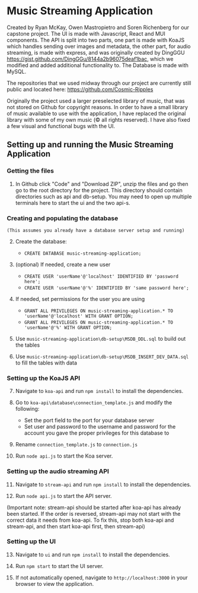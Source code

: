 # Music Streaming Application

Created by Ryan McKay, Owen Mastropietro and Soren Richenberg for our capstone project.
The UI is made with Javascript, React and MUI components.
The API is split into two parts, one part is made with KoaJS which handles sending over images and metadata, the other part, for audio streaming, is made with express, and was originally created by DingGGU https://gist.github.com/DingGGu/8144a2b96075deaf1bac, which we modified and added additional functionality to.
The Database is made with MySQL.

The repositories that we used midway through our project are currently still public and located here: https://github.com/Cosmic-Ripples

Originally the project used a larger preselected library of music, that was not stored on Github for copyright reasons. In order to have a small library of music available to use with the application, I have replaced the original library with some of my own music (© all rights reserved). I have also fixed a few visual and functional bugs with the UI.

## Setting up and running the Music Streaming Application
### Getting the files

1. In Github click "Code" and "Download ZIP", unzip the files and go then go to the root directory for the project. This directory should contain directories such as api and db-setup. You may need to open up multiple terminals here to start the ui and the two api-s.


### Creating and populating the database
	(This assumes you already have a database server setup and running)

2. Create the database:
	- `CREATE DATABASE music-streaming-application;`
	
3. (optional) If needed, create a new user
	- `CREATE USER 'userName'@'localhost' IDENTIFIED BY 'password here';`
	- `CREATE USER 'userName'@'%' IDENTIFIED BY 'same password here';`
	
4. If needed, set permissions for the user you are using
	- `GRANT ALL PRIVILEGES ON music-streaming-application.* TO 'userName'@'localhost' WITH GRANT OPTION;`
	- `GRANT ALL PRIVILEGES ON music-streaming-application.* TO 'userName'@'%' WITH GRANT OPTION;`


5. Use `music-streaming-application\db-setup\MSDB_DDL.sql` to build out the tables

6. Use `music-streaming-application\db-setup\MSDB_INSERT_DEV_DATA.sql` to fill the tables with data

### Setting up the KoaJS API

7. Navigate to `koa-api` and run `npm install` to install the dependencies.


8. Go to `koa-api\database\connection_template.js` and modify the following:

   - Set the port field to the port for your database server
   - Set user and password to the username and password for the account you gave the proper privileges for this database to
   
9. Rename `connection_template.js` to `connection.js`


10. Run `node api.js` to start the Koa server.


### Setting up the audio streaming API


11. Navigate to `stream-api` and run `npm install` to install the dependencies.


12. Run `node api.js` to start the API server. 


(Important note: stream-api should be started after koa-api has already been started. If the order is reversed, stream-api may not start with the correct data it needs from koa-api. To fix this, stop both koa-api and stream-api, and then start koa-api first, then stream-api)


### Setting up the UI


13. Navigate to `ui` and run `npm install` to install the dependencies.


14. Run `npm start` to start the UI server.


15. If not automatically opened, navigate to `http://localhost:3000` in your browser to view the application.
